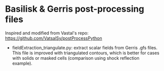 # Basilisk & Gerris post-processing files
Inspired and modified from Vastal's repo: https://github.com/VatsalSy/postProcessPython
* fieldExtraction_triangulate.py: extract scalar fields from Gerris .gfs files. This file is improved with triangulated contours, which is better for cases with solids or masked cells (comparison using shock reflection example). 
